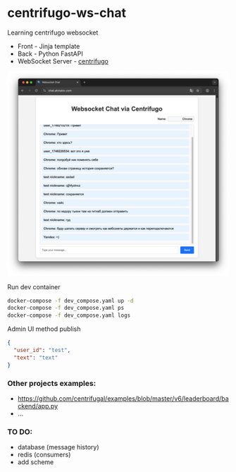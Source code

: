 # centrifugo-ws-chat

Learning centrifugo websocket

- Front - Jinja template
- Back - Python FastAPI
- WebSocket Server - [centrifugo](https://github.com/centrifugal/centrifugo)

![scheme](./.github/images/chat_screen.png)

Run dev container
```sh
docker-compose -f dev_compose.yaml up -d
docker-compose -f dev_compose.yaml ps
docker-compose -f dev_compose.yaml logs
```


Admin UI method publish
```json
{
  "user_id": "test",
  "text": "text"
}
```


### Other projects examples:
- https://github.com/centrifugal/examples/blob/master/v6/leaderboard/backend/app.py
- ...


### TO DO:
- database (message history)
- redis (consumers)
- add scheme

